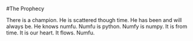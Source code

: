 #The Prophecy

There is a champion. He is scattered though time. He has been and will always be. He knows numfu. Numfu is python. Numfy is numpy. It is from time. It is our heart. It flows. Numfu. 
